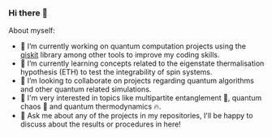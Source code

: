 ### Hi there 👋


About myself:

- 🔭 I’m currently working on quantum computation projects using the [qiskit](https://qiskit.org/) library among other tools to improve my coding skills.
- 🌱 I’m currently learning concepts related to the eigenstate thermalisation hypothesis (ETH) to test the integrability of spin systems.
- 👯 I’m looking to collaborate on projects regarding quantum algorithms and other quantum related simulations.
- :thought_balloon: I'm very interested in topics like multipartite entanglement :link:, quantum chaos :sparkler: and quantum thermodynamics :fire:.
- 💬 Ask me about any of the projects in my repositories, I'll be happy to discuss about the results or procedures in here!

<!--
**Ilumirnau/Ilumirnau** is a ✨ _special_ ✨ repository because its `README.md` (this file) appears on your GitHub profile.
- 📫 How to reach me: ...
- ⚡ Fun fact: ...
-->

